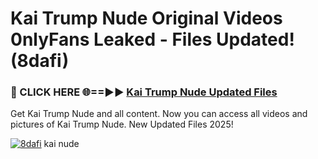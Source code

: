 # Kai Trump Nude Original Videos 0nlyFans Leaked - Files Updated! (8dafi)

<h3>🔴 CLICK HERE 🌐==►► <a href="https://tinyurl.com/4mcuefdz" rel="nofollow">Kai Trump Nude Updated Files</a></h3>

Get Kai Trump Nude and all content. Now you can access all videos and pictures of Kai Trump Nude. New Updated Files 2025!

[![8dafi](https://i.imgur.com/StAQSOY.gif)](https://tinyurl.com/4mcuefdz)
kai nude